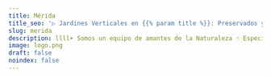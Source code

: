 ```yaml
---
title: Mérida
title_seo: '▷ Jardines Verticales en {{% param title %}}: Preservados y Artificales'
slug: merida
description: llll➤ Somos un equipo de amantes de la Naturaleza ☝ Especializadas en Diseño de Interiores con Jardines Verticales en {{% param title %}}.
image: logo.png
draft: false
noindex: false
---
```

